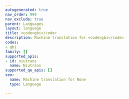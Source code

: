 ```yaml
---
autogenerated: true
nav_order: 999
nav_exclude: true
parent: Languages
layout: language
title: <code>gbi</code>
description: Machine translation for <code>gbi</code>
codes:
- gbi
family: []
supported_apis:
- id: niutrans
  name: Niutrans
supported_qe_apis: []
seo:
  name: Machine translation for None
  type: Language

---
```


